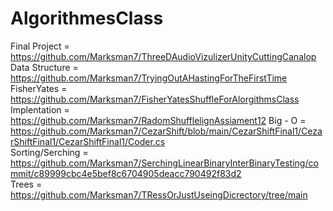 # AlgorithmesClass
Final Project = https://github.com/Marksman7/ThreeDAudioVizulizerUnityCuttingCanalop                    
Data Structure = https://github.com/Marksman7/TryingOutAHastingForTheFirstTime                        
FisherYates = https://github.com/Marksman7/FisherYatesShuffleForAlorgithmsClass                      
Implentation = https://github.com/Marksman7/RadomShufflelignAssiament12
Big - O = https://github.com/Marksman7/CezarShift/blob/main/CezarShiftFinal1/CezarShiftFinal1/CezarShiftFinal1/Coder.cs                
Sorting/Serching = https://github.com/Marksman7/SerchingLinearBinaryInterBinaryTesting/commit/c89999cbc4e5bef8c6704905deacc790492f83d2          
Trees = https://github.com/Marksman7/TRessOrJustUseingDicrectory/tree/main
